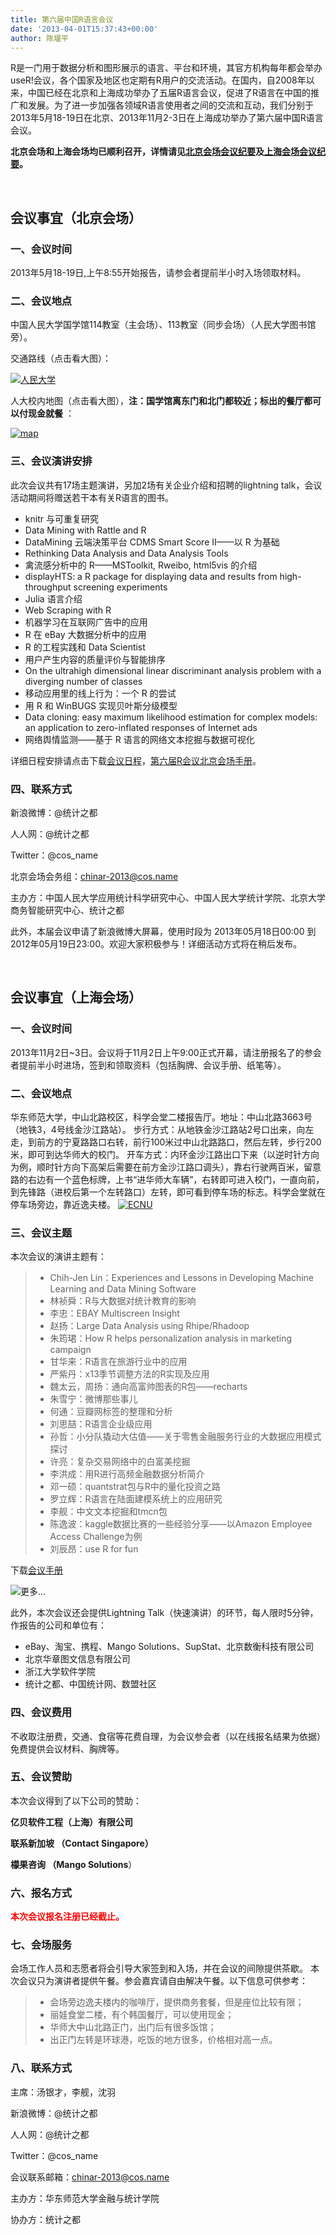 ```yaml
---
title: 第六届中国R语言会议
date: '2013-04-01T15:37:43+00:00'
author: 陈堰平
---
```


R是一门用于数据分析和图形展示的语言、平台和环境，其官方机构每年都会举办useR!会议，各个国家及地区也定期有R用户的交流活动。在国内，自2008年以来，中国已经在北京和上海成功举办了五届R语言会议，促进了R语言在中国的推广和发展。为了进一步加强各领域R语言使用者之间的交流和互动，我们分别于2013年5月18-19日在北京、2013年11月2-3日在上海成功举办了第六届中国R语言会议。

**北京会场和上海会场均已顺利召开，详情请见<a href="https://cos.name/2013/05/6th-china-r-beijing-summary/" target="_blank">北京会场会议纪要</a>及<a href="https://cos.name/2013/11/6th-china-r-shanghai-summary/" target="_blank">上海会场会议纪要</a>。**

&nbsp;

## **会议事宜（北京会场）**

### 一、会议时间

2013年5月18-19日,上午8:55开始报告，请参会者提前半小时入场领取材料。

### 二、会议地点

中国人民大学国学馆114教室（主会场）、113教室（同步会场）（人民大学图书馆旁）。

交通路线（点击看大图）：
  
[![人民大学](https://cos.name/wp-content/uploads/2013/04/人民大学.png)](https://cos.name/wp-content/uploads/2013/04/人民大学.png)

人大校内地图（点击看大图），**注：国学馆离东门和北门都较近；标出的餐厅都可以付现金就餐** ：
  
[![map](https://cos.name/wp-content/uploads/2013/04/map.png)](https://cos.name/wp-content/uploads/2013/04/map.png)

### 三、会议演讲安排

此次会议共有17场主题演讲，另加2场有关企业介绍和招聘的lightning talk，会议活动期间将赠送若干本有关R语言的图书。

  * knitr 与可重复研究
  * Data Mining with Rattle and R
  * DataMining 云端決策平台 CDMS Smart Score II——以 R 为基础
  * Rethinking Data Analysis and Data Analysis Tools
  * 禽流感分析中的 R——MSToolkit, Rweibo, html5vis 的介绍
  * displayHTS: a R package for displaying data and results from high-throughput screening experiments
  * Julia 语言介绍
  * Web Scraping with R
  * 机器学习在互联网广告中的应用
  * R 在 eBay 大数据分析中的应用
  * R 的工程实践和 Data Scientist
  * 用户产生内容的质量评价与智能排序
  * On the ultrahigh dimensional linear discriminant analysis problem with a diverging number of classes
  * 移动应用里的线上行为：一个 R 的尝试
  * 用 R 和 WinBUGS 实现贝叶斯分级模型
  * Data cloning: easy maximum likelihood estimation for complex models: an application to zero-inflated responses of Internet ads
  * 网络舆情监测——基于 R 语言的网络文本挖掘与数据可视化

详细日程安排请点击下载[会议日程](https://cos.name/wp-content/uploads/2013/04/会议日程.pdf)，[第六届R会议北京会场手册](https://cos.name/wp-content/uploads/2013/04/第六届R会议北京会场手册.pdf)。

### 四、联系方式

新浪微博：@统计之都
  
人人网：@统计之都
  
Twitter：@cos_name
  
北京会场会务组：chinar-2013@cos.name
  
主办方：中国人民大学应用统计科学研究中心、中国人民大学统计学院、北京大学商务智能研究中心、统计之都

此外，本届会议申请了新浪微博大屏幕，使用时段为 2013年05月18日00:00 到 2012年05月19日23:00。欢迎大家积极参与！详细活动方式将在稍后发布。

&nbsp;

## **会议事宜（上海会场）**

### 一、会议时间

2013年11月2日~3日。会议将于11月2日上午9:00正式开幕，请注册报名了的参会者提前半小时进场，签到和领取资料（包括胸牌、会议手册、纸笔等）。

### 二、会议地点

华东师范大学，中山北路校区，科学会堂二楼报告厅。地址：中山北路3663号（地铁3，4号线金沙江路站）。 步行方式：从地铁金沙江路站2号口出来，向左走，到前方的宁夏路路口右转，前行100米过中山北路路口，然后左转，步行200米，即可到达华师大的校门。 开车方式：内环金沙江路出口下来（以逆时针方向为例，顺时针方向下高架后需要在前方金沙江路口调头），靠右行驶两百米，留意路的右边有一个蓝色标牌，上书“进华师大车辆”，右转即可进入校门，一直向前，到先锋路（进校后第一个左转路口）左转，即可看到停车场的标志。科学会堂就在停车场旁边，靠近逸夫楼。 [![](https://cos.name/wp-content/uploads/2011/09/ECNU_MAP.png "ECNU")](http://ditu.google.cn/maps?hl=zh-CN&tab=wl&q=%E5%8D%8E%E4%B8%9C%E5%B8%88%E8%8C%83%E5%A4%A7%E5%AD%A6%E9%80%B8%E5%A4%AB%E6%A5%BC)

### 三、会议主题

本次会议的演讲主题有：

>   * Chih-Jen Lin：Experiences and Lessons in Developing Machine Learning and Data Mining Software
>   * 林祯舜：R与大数据对统计教育的影响
>   * 李忠：EBAY Multiscreen Insight
>   * 赵扬：Large Data Analysis using Rhipe/Rhadoop
>   * 朱筠珺：How R helps personalization analysis in marketing campaign
>   * 甘华来：R语言在旅游行业中的应用
>   * 严紫丹：x13季节调整方法的R实现及应用
>   * 魏太云，周扬：通向高富帅图表的R包——recharts
>   * 朱雪宁：微博那些事儿
>   * 何通：豆瓣网标签的整理和分析
>   * 刘思喆：R语言企业级应用
>   * 孙哲：小分队撬动大估值——关于零售金融服务行业的大数据应用模式探讨
>   * 许亮：复杂交易网络中的白富美挖掘
>   * 李洪成：用R进行高频金融数据分析简介
>   * 邓一硕：quantstrat包与R中的量化投资之路
>   * 罗立辉：R语言在陆面建模系统上的应用研究
>   * 李舰：中文文本挖掘和tmcn包
>   * 陈逸波：kaggle数据比赛的一些经验分享——以Amazon Employee Access Challenge为例
>   * 刘辰昂：use R for fun

下载[会议手册](https://cos.name/wp-content/uploads/2013/10/ChinaR2013SH_Manual_V2.pdf)

![](https://cos.name/wp-includes/js/tinymce/plugins/wordpress/img/trans.gif "更多...")

此外，本次会议还会提供Lightning Talk（快速演讲）的环节，每人限时5分钟，作报告的公司和单位有：

  * eBay、淘宝、携程、Mango Solutions、SupStat、北京数衡科技有限公司
  * 北京华章图文信息有限公司
  * 浙江大学软件学院
  * 统计之都、中国统计网、数盟社区

### 四、会议费用

不收取注册费，交通、食宿等花费自理，为会议参会者（以在线报名结果为依据）免费提供会议材料、胸牌等。

### 五、会议赞助

本次会议得到了以下公司的赞助：

**亿贝软件工程（上海）有限公司**
  
**联系新加坡 （Contact Singapore）**
  
**檬果咨询 （Mango Solutions**）

### 六、报名方式

<span style="color: #ff0000;"><strong>本次会议报名注册已经截止。</strong></span>

### 七、会场服务

会场工作人员和志愿者将会引导大家签到和入场，并在会议的间隙提供茶歇。 本次会议只为演讲者提供午餐。参会嘉宾请自由解决午餐。以下信息可供参考：

>   * 会场旁边逸夫楼内的咖啡厅，提供商务套餐，但是座位比较有限；
>   * 丽娃食堂二楼，有个韩国餐厅，可以使用现金；
>   * 华师大中山北路正门，出门后有很多饭馆；
>   * 出正门左转是环球港，吃饭的地方很多，价格相对高一点。

### 八、联系方式

主席：汤银才，李舰，沈羽
  
新浪微博：@统计之都
  
人人网：@统计之都
  
Twitter：@cos_name
  
会议联系邮箱：chinar-2013@cos.name
  
主办方：华东师范大学金融与统计学院
  
协办方：统计之都

